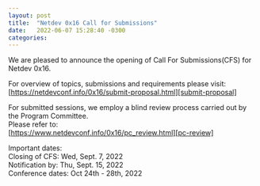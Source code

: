 ```yaml
---
layout: post
title:  "Netdev 0x16 Call for Submissions"
date:   2022-06-07 15:28:40 -0300
categories: 
---
```

We are pleased to announce the opening of Call For Submissions(CFS) for Netdev 0x16. <br>

For overview of topics, submissions and requirements please visit: <br>
[https://netdevconf.info/0x16/submit-proposal.html][submit-proposal]

For submitted sessions, we employ a blind review process carried out by the Program Committee.  <br>
Please refer to:  
[https://www.netdevconf.info/0x16/pc_review.html][pc-review]

Important dates: <br>
Closing of CFS: Wed, Sept. 7, 2022 <br>
Notification by: Thu, Sept. 15, 2022 <br>
Conference dates: Oct 24th - 28th, 2022<br>


[submit-proposal]: https://netdevconf.info/0x16/submit-proposal.html
[pc-review]: https://www.netdevconf.info/0x16/pc_review.html